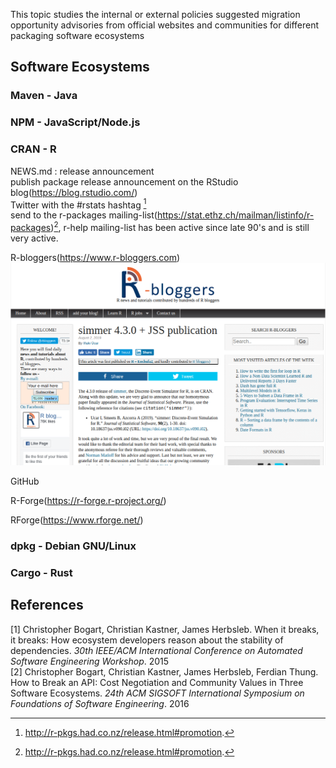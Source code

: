 This topic studies the internal or external policies suggested migration opportunity advisories from official websites and communities for different packaging software ecosystems

## Software Ecosystems
### Maven - Java

### NPM - JavaScript/Node.js

### CRAN - R
NEWS.md : release announcement<br>
publish package release announcement on the RStudio blog(https://blog.rstudio.com/)<br>
Twitter with the #rstats hashtag [^3]<br>
send to the r-packages mailing-list(https://stat.ethz.ch/mailman/listinfo/r-packages)[^3], r-help mailing-list has been active since late 90's and is still very active.<br>

R-bloggers(https://www.r-bloggers.com)<br>
![R-bloggers new release announcement example](https://github.com/SiRumCz/interdependency-problems-in-SECOs/blob/master/src/seco_new_release_screenshots/Screenshot%20from%202019-08-07%2012-13-25.png)

GitHub

R-Forge(https://r-forge.r-project.org/)

RForge(https://www.rforge.net/)

### dpkg - Debian GNU/Linux

### Cargo - Rust


## References
[1] Christopher Bogart, Christian Kastner, James Herbsleb. When it breaks, it breaks: How ecosystem developers reason about the stability of dependencies. *30th IEEE/ACM International Conference on Automated Software Engineering Workshop*. 2015<br>
[2] Christopher Bogart, Christian Kastner, James Herbsleb, Ferdian Thung. How to Break an API: Cost Negotiation and Community Values in Three Software Ecosystems. *24th ACM SIGSOFT International Symposium on Foundations of Software Engineering*. 2016<br>
[^3]: http://r-pkgs.had.co.nz/release.html#promotion.
